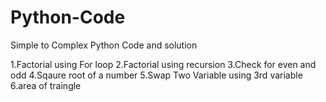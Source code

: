 # Python-Code
Simple to Complex Python Code and solution 

1.Factorial using For loop
2.Factorial using recursion
3.Check for even and odd
4.Sqaure root of a number
5.Swap Two Variable using 3rd variable 
6.area of traingle
